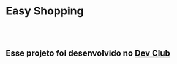 <h1>Easy Shopping</h1>
<br>
<br>
<h2>Esse projeto foi desenvolvido no <a href="https://rodolfomori.com.br/devclub">Dev Club</a></h2>


